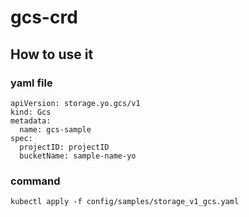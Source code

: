 # gcs-crd

## How to use it

### yaml file
```
apiVersion: storage.yo.gcs/v1
kind: Gcs
metadata:
  name: gcs-sample
spec:
  projectID: projectID
  bucketName: sample-name-yo
```

### command

```
kubectl apply -f config/samples/storage_v1_gcs.yaml
```
